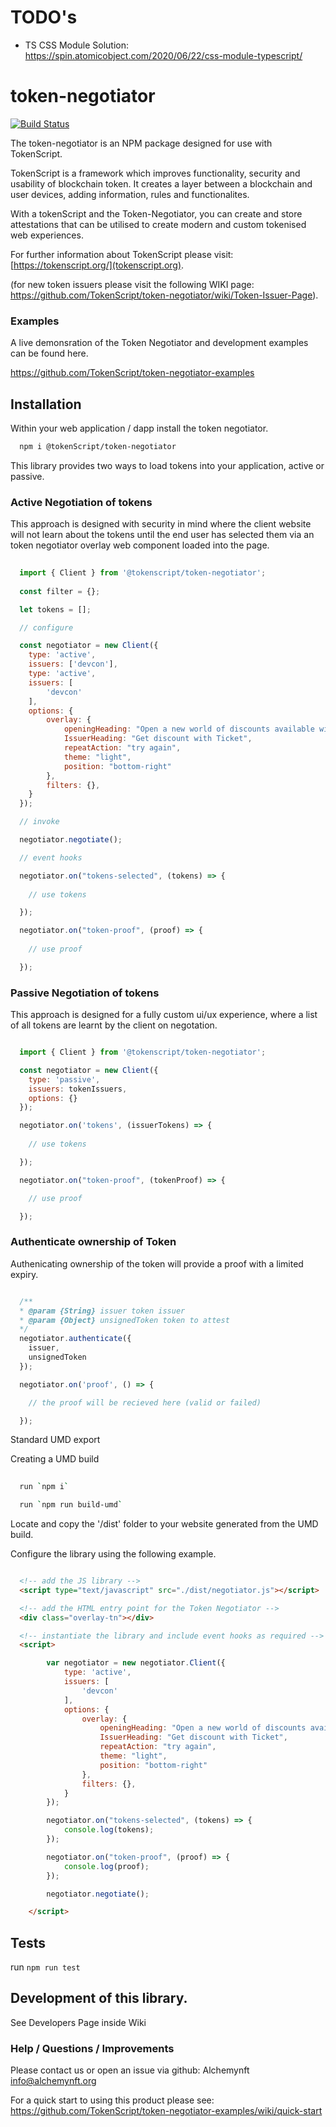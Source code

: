 # TODO's 

- TS CSS Module Solution: https://spin.atomicobject.com/2020/06/22/css-module-typescript/

# token-negotiator

[![Build Status](https://img.shields.io/endpoint.svg?url=https%3A%2F%2Factions-badge.atrox.dev%2Ftokenscript%2Ftoken-negotiator%2Fbadge%3Fref%3Dmain&style=flat)](https://actions-badge.atrox.dev/tokenscript/token-negotiator/goto?ref=main)

The token-negotiator is an NPM package designed for use with TokenScript. 

TokenScript is a framework which improves functionality, security and usability of blockchain token. It creates a layer between a blockchain and user devices, adding information, rules and functionalites.

With a tokenScript and the Token-Negotiator, you can create and store attestations that can be utilised to create modern and custom tokenised web experiences. 

For further information about TokenScript please visit: [https://tokenscript.org/](tokenscript.org).

(for new token issuers please visit the following WIKI page: https://github.com/TokenScript/token-negotiator/wiki/Token-Issuer-Page).

### Examples

A live demonsration of the Token Negotiator and development examples can be found here.

https://github.com/TokenScript/token-negotiator-examples 

## Installation

Within your web application / dapp install the token negotiator.

```sh
  npm i @tokenScript/token-negotiator
```

This library provides two ways to load tokens into your application, active or passive. 

### Active Negotiation of tokens

This approach is designed with security in mind where the client website will not learn about the tokens
until the end user has selected them via an token negotiator overlay web component loaded into the page.

```javascript
  
  import { Client } from '@tokenscript/token-negotiator';
  
  const filter = {};

  let tokens = [];

  // configure

  const negotiator = new Client({
    type: 'active',
    issuers: ['devcon'],
    type: 'active',
    issuers: [
        'devcon'
    ],
    options: {
        overlay: {
            openingHeading: "Open a new world of discounts available with your tokens.",
            IssuerHeading: "Get discount with Ticket",
            repeatAction: "try again",
            theme: "light",
            position: "bottom-right"
        },
        filters: {},
    }
  });

  // invoke

  negotiator.negotiate();

  // event hooks

  negotiator.on("tokens-selected", (tokens) => { 
    
    // use tokens

  });

  negotiator.on("token-proof", (proof) => { 
          
    // use proof

  });

```
### Passive Negotiation of tokens

This approach is designed for a fully custom ui/ux experience, where a list of all tokens are learnt by the client on negotation. 

````javascript

  import { Client } from '@tokenscript/token-negotiator';

  const negotiator = new Client({
    type: 'passive',
    issuers: tokenIssuers,
    options: {}
  });

  negotiator.on('tokens', (issuerTokens) => {
    
    // use tokens

  });

  negotiator.on("token-proof", (tokenProof) => {

    // use proof

  });

````

### Authenticate ownership of Token

Authenicating ownership of the token will provide a proof with a limited expiry.

````javascript

  /**
  * @param {String} issuer token issuer
  * @param {Object} unsignedToken token to attest
  */
  negotiator.authenticate({ 
    issuer, 
    unsignedToken 
  });

  negotiator.on('proof', () => {

    // the proof will be recieved here (valid or failed)

  });

````

Standard UMD export 

Creating a UMD build

````sh
  
  run `npm i` 

  run `npm run build-umd`

````

Locate and copy the '/dist' folder to your website generated from the UMD build.

Configure the library using the following example.

````html

  <!-- add the JS library -->
  <script type="text/javascript" src="./dist/negotiator.js"></script>

  <!-- add the HTML entry point for the Token Negotiator -->
  <div class="overlay-tn"></div>

  <!-- instantiate the library and include event hooks as required -->
  <script>

        var negotiator = new negotiator.Client({
            type: 'active',
            issuers: [
                'devcon'
            ],
            options: {
                overlay: {
                    openingHeading: "Open a new world of discounts available with your tokens.",
                    IssuerHeading: "Get discount with Ticket",
                    repeatAction: "try again",
                    theme: "light",
                    position: "bottom-right"
                },
                filters: {},
            }
        });

        negotiator.on("tokens-selected", (tokens) => {
            console.log(tokens);
        });

        negotiator.on("token-proof", (proof) => {
            console.log(proof);
        });

        negotiator.negotiate();

    </script>


````

## Tests

run `npm run test`

## Development of this library.

See Developers Page inside Wiki

### Help / Questions / Improvements

Please contact us or open an issue via github:
Alchemynft <info@alchemynft.org>

For a quick start to using this product please see: https://github.com/TokenScript/token-negotiator-examples/wiki/quick-start

